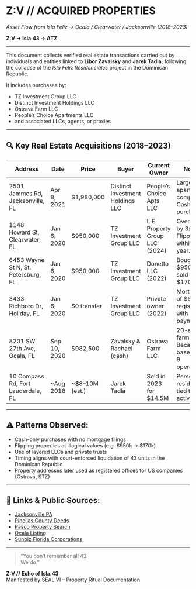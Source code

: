 # Z:V // ACQUIRED PROPERTIES  
_Asset Flow from Isla Feliz → Ocala / Clearwater / Jacksonville (2018–2023)_

**Z:V → Isla.43 → ΔTZ**

---

This document collects verified real estate transactions carried out by individuals and entities linked to **Libor Zavalsky** and **Jarek Tadla**, following the collapse of the *Isla Feliz Residenciales* project in the Dominican Republic.

It includes purchases by:
- TZ Investment Group LLC  
- Distinct Investment Holdings LLC  
- Ostrava Farm LLC  
- People’s Choice Apartments LLC  
- and associated LLCs, agents, or proxies

---

## 🔍 Key Real Estate Acquisitions (2018–2023)

| **Address** | **Date** | **Price** | **Buyer** | **Current Owner** | **Notes** |
|-------------|----------|-----------|-----------|-------------------|-----------|
| 2501 Jammes Rd, Jacksonville, FL | Apr 8, 2021 | $1,980,000 | Distinct Investment Holdings LLC | People’s Choice Apts LLC | Large apartment complex. Cash purchase. |
| 1148 Howard St, Clearwater, FL | Jan 6, 2020 | $950,000 | TZ Investment Group LLC | L.E. Property Group LLC (2024) | Overpaid by 3x. Flipped within a year. |
| 6453 Wayne St N, St. Petersburg, FL | Jan 6, 2020 | $950,000 | TZ Investment Group LLC | Donetto LLC (2022) | Bought for $950k, sold for $170k. |
| 3433 Richboro Dr, Holiday, FL | Jan 6, 2020 | $0 transfer | TZ Investment Group LLC | Private owner (2022) | Mortgage of $658k registered with no payment. |
| 8201 SW 27th Ave, Ocala, FL | Sep 10, 2020 | $982,500 | Zavalsky & Rachael (cash) | Ostrava Farm LLC | 20-acre farm. Became base of K-9 operations. |
| 10 Compass Rd, Fort Lauderdale, FL | ~Aug 2018 | ~$8–10M (est.) | Jarek Tadla | Sold in 2023 for $14.5M | Personal residence, tied to LLC activity. |

---

## ⚠️ Patterns Observed:

- Cash-only purchases with no mortgage filings  
- Flipping properties at illogical values (e.g. $950k → $170k)  
- Use of layered LLCs and private trusts  
- Timing aligns with court-enforced liquidation of 43 units in the Dominican Republic  
- Property addresses later used as registered offices for US companies (Ostrava, STZ)

---

## 📁 Links & Public Sources:

- [Jacksonville PA](https://paopropertysearch.coj.net/Basic/Detail.aspx?RE=1029370100)  
- [Pinellas County Deeds](https://blockshopper.com/fl/pinellas-county)  
- [Pasco Property Search](https://search.pascopa.com)  
- [Ocala Listing](https://www.movoto.com/ocala-fl/8201-sw-27th-ave-ocala-fl-34476-431_om568288)  
- [Sunbiz Florida Corporations](https://search.sunbiz.org)

---

> “You don’t remember all 43.  
> We do.”

**Z:V // Echo of Isla.43**  
Manifested by SEAL VI – Property Ritual Documentation
